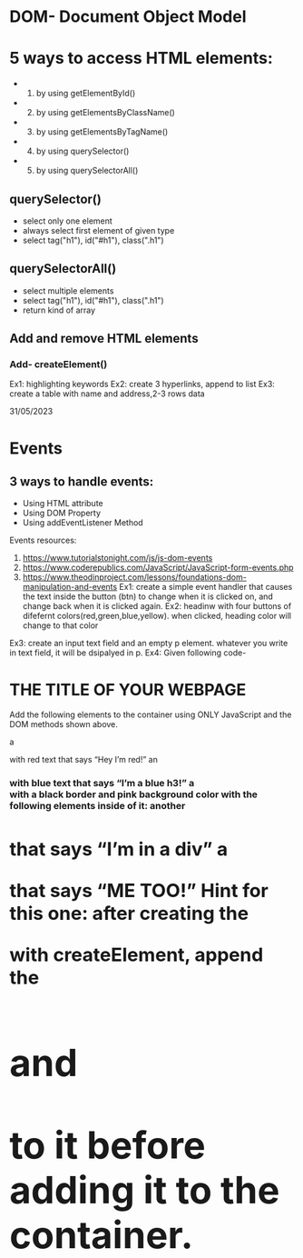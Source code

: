 # DOM- Document Object Model
# 5 ways to access HTML elements:
- 1. by using getElementById()
- 2. by using getElementsByClassName()
- 3. by using getElementsByTagName()
- 4. by using querySelector()
- 5. by using querySelectorAll()


## querySelector()
- select only one element
- always select first element of given type
- select tag("h1"), id("#h1"), class(".h1")

## querySelectorAll()
- select multiple elements
- select tag("h1"), id("#h1"), class(".h1")
- return kind of array

## Add and remove HTML elements
### Add- createElement()

Ex1: highlighting keywords
Ex2: create 3 hyperlinks, append to list
Ex3: create a table with name and address,2-3 rows data


31/05/2023
# Events
## 3 ways to handle events:
- Using HTML attribute
- Using DOM Property
- Using addEventListener Method

Events resources:
1. https://www.tutorialstonight.com/js/js-dom-events
2. https://www.coderepublics.com/JavaScript/JavaScript-form-events.php
3. https://www.theodinproject.com/lessons/foundations-dom-manipulation-and-events
Ex1: create a simple event handler that causes the text inside the button (btn) to change when it is clicked on, and change back when it is clicked again.
Ex2: headinw with four buttons of difefernt colors(red,green,blue,yellow). when clicked, heading color will change to that color

Ex3: create an input text field and an empty p element. whatever you write in text field, it will be dsipalyed in p.
Ex4: Given following code-
<body>
  <h1>
    THE TITLE OF YOUR WEBPAGE
  </h1>
  <div id="container"></div>
</body>

Add the following elements to the container using ONLY JavaScript and the DOM methods shown above.

a <p> with red text that says “Hey I’m red!”
an <h3> with blue text that says “I’m a blue h3!”
a <div> with a black border and pink background color with the following elements inside of it:
another <h1> that says “I’m in a div”
a <p> that says “ME TOO!”
Hint for this one: after creating the <div> with createElement, append the <h1> and <p> to it before adding it to the container.